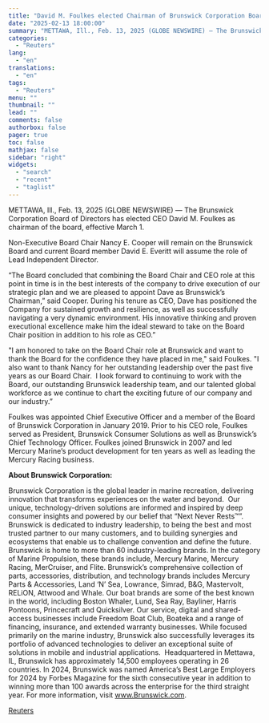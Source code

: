 ```yaml
---
title: "David M. Foulkes elected Chairman of Brunswick Corporation Board of Directors in addition to current CEO Role"
date: "2025-02-13 18:00:00"
summary: "METTAWA, Ill., Feb. 13, 2025 (GLOBE NEWSWIRE) — The Brunswick Corporation Board of Directors has elected CEO David M. Foulkes as chairman of the board, effective March 1.Non-Executive Board Chair Nancy E. Cooper will remain on the Brunswick Board and current Board member David E. Everitt will assume the role..."
categories:
  - "Reuters"
lang:
  - "en"
translations:
  - "en"
tags:
  - "Reuters"
menu: ""
thumbnail: ""
lead: ""
comments: false
authorbox: false
pager: true
toc: false
mathjax: false
sidebar: "right"
widgets:
  - "search"
  - "recent"
  - "taglist"
---
```


METTAWA, Ill., Feb. 13, 2025 (GLOBE NEWSWIRE) — The Brunswick Corporation Board of Directors has elected CEO David M. Foulkes as chairman of the board, effective March 1.

Non-Executive Board Chair Nancy E. Cooper will remain on the Brunswick Board and current Board member David E. Everitt will assume the role of Lead Independent Director.

“The Board concluded that combining the Board Chair and CEO role at this point in time is in the best interests of the company to drive execution of our strategic plan and we are pleased to appoint Dave as Brunswick’s Chairman,” said Cooper. During his tenure as CEO, Dave has positioned the Company for sustained growth and resilience, as well as successfully navigating a very dynamic environment. His innovative thinking and proven executional excellence make him the ideal steward to take on the Board Chair position in addition to his role as CEO.”

"I am honored to take on the Board Chair role at Brunswick and want to thank the Board for the confidence they have placed in me," said Foulkes. "I also want to thank Nancy for her outstanding leadership over the past five years as our Board Chair.  I look forward to continuing to work with the Board, our outstanding Brunswick leadership team, and our talented global workforce as we continue to chart the exciting future of our company and our industry.”

Foulkes was appointed Chief Executive Officer and a member of the Board of Brunswick Corporation in January 2019. Prior to his CEO role, Foulkes served as President, Brunswick Consumer Solutions as well as Brunswick’s Chief Technology Officer. Foulkes joined Brunswick in 2007 and led Mercury Marine’s product development for ten years as well as leading the Mercury Racing business.

**About Brunswick Corporation:**

Brunswick Corporation is the global leader in marine recreation, delivering innovation that transforms experiences on the water and beyond.  Our unique, technology-driven solutions are informed and inspired by deep consumer insights and powered by our belief that “Next Never Rests™”. Brunswick is dedicated to industry leadership, to being the best and most trusted partner to our many customers, and to building synergies and ecosystems that enable us to challenge convention and define the future. Brunswick is home to more than 60 industry-leading brands. In the category of Marine Propulsion, these brands include, Mercury Marine, Mercury Racing, MerCruiser, and Flite. Brunswick’s comprehensive collection of parts, accessories, distribution, and technology brands includes Mercury Parts & Accessories, Land ‘N’ Sea, Lowrance, Simrad, B&G, Mastervolt, RELiON, Attwood and Whale. Our boat brands are some of the best known in the world, including Boston Whaler, Lund, Sea Ray, Bayliner, Harris Pontoons, Princecraft and Quicksilver. Our service, digital and shared-access businesses include Freedom Boat Club, Boateka and a range of financing, insurance, and extended warranty businesses. While focused primarily on the marine industry, Brunswick also successfully leverages its portfolio of advanced technologies to deliver an exceptional suite of solutions in mobile and industrial applications.  Headquartered in Mettawa, IL, Brunswick has approximately 14,500 employees operating in 26 countries. In 2024, Brunswick was named America’s Best Large Employers for 2024 by Forbes Magazine for the sixth consecutive year in addition to winning more than 100 awards across the enterprise for the third straight year. For more information, visit www.Brunswick.com.

[Reuters](https://www.tradingview.com/news/reuters.com,2025-02-13:newsml_GNE5NYFmv:0-david-m-foulkes-elected-chairman-of-brunswick-corporation-board-of-directors-in-addition-to-current-ceo-role/)
